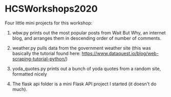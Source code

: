 # HCSWorkshops2020

Four little mini projects for this workshop:

1. wbw.py prints out the most popular posts from Wait But Why, an internet blog, and arranges them in descending order of number of comments.

2. weather.py pulls data from the government weather site (this was basically the tutorial found here: https://www.dataquest.io/blog/web-scraping-tutorial-python/)

3. yoda_quotes.py prints out a bunch of yoda quotes from a random site, formatted nicely

4. The flask api folder is a mini Flask API project I started (it doesn't do much).
